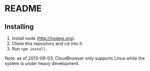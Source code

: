 # README

## Installing

1. Install node (http://nodejs.org).
2. Clone this repository and cd into it.
3. Run `npm install`.

Note: as of 2013-06-03, CloudBrowser only supports Linux while the
system is under heavy development.
